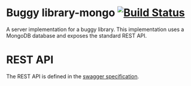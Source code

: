 # Buggy library-mongo [![Build Status](https://travis-ci.org/BuggyOrg/library-mongo.svg?branch=master)](https://travis-ci.org/BuggyOrg/library-fileserver)

A server implementation for a buggy library. This implementation uses a MongoDB database and exposes the standard REST API.

# REST API

The REST API is defined in the [swagger specification](https://buggyorg.github.io/library-specification/).
